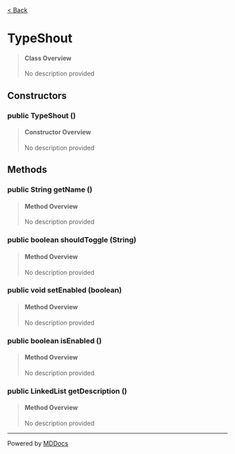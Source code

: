 [< Back](README.md)
# TypeShout #
>#### Class Overview ####
>No description provided
## Constructors ##
### public TypeShout () ###
>#### Constructor Overview ####
>No description provided
>
## Methods ##
### public String getName () ###
>#### Method Overview ####
>No description provided
>
### public boolean shouldToggle (String) ###
>#### Method Overview ####
>No description provided
>
### public void setEnabled (boolean) ###
>#### Method Overview ####
>No description provided
>
### public boolean isEnabled () ###
>#### Method Overview ####
>No description provided
>
### public LinkedList getDescription () ###
>#### Method Overview ####
>No description provided
>

---
Powered by [MDDocs](https://github.com/VRCube/MDDocs)